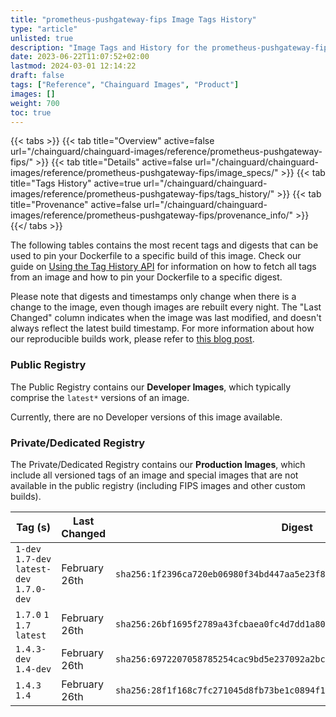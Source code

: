 ```yaml
---
title: "prometheus-pushgateway-fips Image Tags History"
type: "article"
unlisted: true
description: "Image Tags and History for the prometheus-pushgateway-fips Chainguard Image"
date: 2023-06-22T11:07:52+02:00
lastmod: 2024-03-01 12:14:22
draft: false
tags: ["Reference", "Chainguard Images", "Product"]
images: []
weight: 700
toc: true
---
```


{{< tabs >}}
{{< tab title="Overview" active=false url="/chainguard/chainguard-images/reference/prometheus-pushgateway-fips/" >}}
{{< tab title="Details" active=false url="/chainguard/chainguard-images/reference/prometheus-pushgateway-fips/image_specs/" >}}
{{< tab title="Tags History" active=true url="/chainguard/chainguard-images/reference/prometheus-pushgateway-fips/tags_history/" >}}
{{< tab title="Provenance" active=false url="/chainguard/chainguard-images/reference/prometheus-pushgateway-fips/provenance_info/" >}}
{{</ tabs >}}

The following tables contains the most recent tags and digests that can be used to pin your Dockerfile to a specific build of this image. Check our guide on [Using the Tag History API](/chainguard/chainguard-images/using-the-tag-history-api/) for information on how to fetch all tags from an image and how to pin your Dockerfile to a specific digest.

Please note that digests and timestamps only change when there is a change to the image, even though images are rebuilt every night. The "Last Changed" column indicates when the image was last modified, and doesn't always reflect the latest build timestamp. For more information about how our reproducible builds work, please refer to [this blog post](https://www.chainguard.dev/unchained/reproducing-chainguards-reproducible-image-builds).

### Public Registry
The Public Registry contains our **Developer Images**, which typically comprise the `latest*` versions of an image.

Currently, there are no Developer versions of this image available.

### Private/Dedicated Registry
The Private/Dedicated Registry contains our **Production Images**, which include all versioned tags of an image and special images that are not available in the public registry (including FIPS images and other custom builds).

| Tag (s)                                     | Last Changed  | Digest                                                                    |
|---------------------------------------------|---------------|---------------------------------------------------------------------------|
|  `1-dev` `1.7-dev` `latest-dev` `1.7.0-dev` | February 26th | `sha256:1f2396ca720eb06980f34bd447aa5e23f84fdd0c43300f5e74d7a777e3d804c1` |
|  `1.7.0` `1` `1.7` `latest`                 | February 26th | `sha256:26bf1695f2789a43fcbaea0fc4d7dd1a804fb7f0036c4d0a5e4542e80c6506a0` |
|  `1.4.3-dev` `1.4-dev`                      | February 26th | `sha256:6972207058785254cac9bd5e237092a2bc3e11562816fd4023524c346b8277e3` |
|  `1.4.3` `1.4`                              | February 26th | `sha256:28f1f168c7fc271045d8fb73be1c0894f15c0f4a865d8679225da64034b2f762` |

